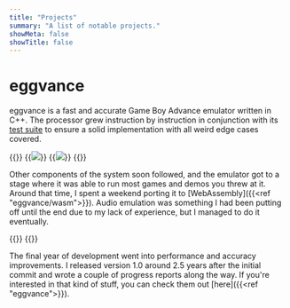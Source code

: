 ```yaml
---
title: "Projects"
summary: "A list of notable projects."
showMeta: false
showTitle: false
---
```

# eggvance
eggvance is a fast and accurate Game Boy Advance emulator written in C++. The processor grew instruction by instruction in conjunction with its [test suite](https://github.com/jsmolka/gba-tests) to ensure a solid implementation with all weird edge cases covered.

{{<flex>}}
  {{<image src="eggvance/emerald-fame.png" caption="Pokémon Emerald hall of fame">}}
  {{<image src="eggvance/gui-3.png" caption="ImGui user interface">}}
{{</flex>}}

Other components of the system soon followed, and the emulator got to a stage where it was able to run most games and demos you threw at it. Around that time, I spent a weekend porting it to [WebAssembly]({{<ref "eggvance/wasm">}}). Audio emulation was something I had been putting off until the end due to my lack of experience, but I managed to do it eventually.

{{<flex>}}
  {{<audio src="eggvance/emerald-frontier.mp3" caption="Pokémon Emerald battle frontier theme">}}
{{</flex>}}

The final year of development went into performance and accuracy improvements. I released version 1.0 around 2.5 years after the initial commit and wrote a couple of progress reports along the way. If you're interested in that kind of stuff, you can check them out [here]({{<ref "eggvance">}}).
